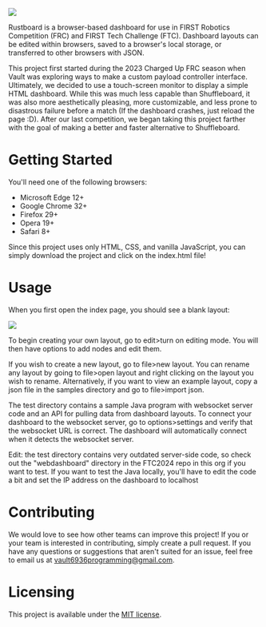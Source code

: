 <img src="https://github.com/Vault6936/WebDashboard/blob/main/team/banner.svg"></img>

Rustboard is a browser-based dashboard for use in FIRST Robotics Competition (FRC) and FIRST Tech Challenge (FTC).  Dashboard layouts can be edited within browsers, saved to a browser's local storage, or transferred to other browsers with JSON.  

This project first started during the 2023 Charged Up FRC season when Vault was exploring ways to make a custom payload controller interface.  Ultimately, we decided to use a touch-screen monitor to display a simple HTML dashboard.  While this was much less capable than Shuffleboard, it was also more aesthetically pleasing, more customizable, and less prone to disastrous failure before a match (If the dashboard crashes, just reload the page :D).  After our last competition, we began taking this project farther with the goal of making a better and faster alternative to Shuffleboard.

# Getting Started
You'll need one of the following browsers:
- Microsoft Edge 12+
- Google Chrome 32+
- Firefox 29+
- Opera 19+
- Safari 8+

Since this project uses only HTML, CSS, and vanilla JavaScript, you can simply download the project and click on the index.html file!

# Usage
When you first open the index page, you should see a blank layout:

<img src="https://github.com/Vault6936/WebDashboard/blob/main/samples/images/example1.png"></img>

To begin creating your own layout, go to edit>turn on editing mode.  You will then have options to add nodes and edit them.

If you wish to create a new layout, go to file>new layout.  You can rename any layout by going to file>open layout and right clicking on the layout you wish to rename.  Alternatively, if you want to view an example layout, copy a json file in the samples directory and go to file>import json.

The test directory contains a sample Java program with websocket server code and an API for pulling data from dashboard layouts.  To connect your dashboard to the websocket server, go to options>settings and verify that the websocket URL is correct.  The dashboard will automatically connect when it detects the websocket server. 

Edit: the test directory contains very outdated server-side code, so check out the "webdashboard" directory in the FTC2024 repo in this org if you want to test.  If you want to test the Java locally, you'll have to edit the code a bit and set the IP address on the dashboard to localhost

# Contributing
We would love to see how other teams can improve this project!  If you or your team is interested in contributing, simply create a pull request.  If you have any questions or suggestions that aren't suited for an issue, feel free to email us at vault6936programming@gmail.com. 

# Licensing
This project is available under the <a href="https://mit-license.org/">MIT license</a>.
